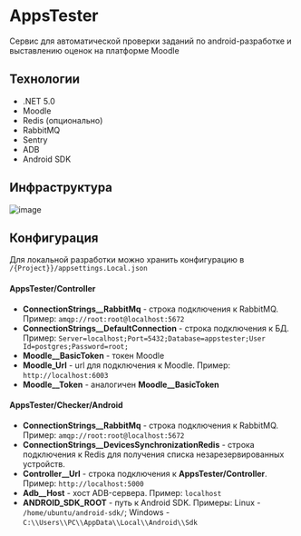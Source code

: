 # AppsTester
Сервис для автоматической проверки заданий по android-разработке и выставлению оценок на платформе Moodle

## Технологии
* .NET 5.0
* Moodle
* Redis (опционально)
* RabbitMQ
* Sentry
* ADB
* Android SDK

## Инфраструктура
![image](https://user-images.githubusercontent.com/70891118/205965119-8ed9309b-3707-488a-8535-aff4935226a7.png)

## Конфигурация
Для локальной разработки можно хранить конфигурацию в `/{Project}}/appsettings.Local.json`
#### AppsTester/Controller
* **ConnectionStrings__RabbitMq** - строка подключения к RabbitMQ. Пример: ```amqp://root:root@localhost:5672```
* **ConnectionStrings__DefaultConnection** - строка подключения к БД. Пример: ```Server=localhost;Port=5432;Database=appstester;User Id=postgres;Password=root;```
* **Moodle__BasicToken** - токен Moodle
* **Moodle_Url** - url для подключения к Moodle. Пример: ```http://localhost:6003```
* **Moodle__Token** - аналогичен **Moodle__BasicToken**
#### AppsTester/Checker/Android
* **ConnectionStrings__RabbitMq** - строка подключения к RabbitMQ. Пример: ```amqp://root:root@localhost:5672```
* **ConnectionStrings__DevicesSynchronizationRedis** - строка подключения к Redis для получения списка незарезервированных устройств.
* **Controller__Url** - строка подключения к **AppsTester/Controller**. Пример: ```http://localhost:5000```
* **Adb__Host** - хост ADB-сервера. Пример: ```localhost```
* **ANDROID_SDK_ROOT** - путь к Android SDK. Примеры: Linux - ```/home/ubuntu/android-sdk/```; Windows - ```C:\\Users\\PC\\AppData\\Local\\Android\\Sdk```
